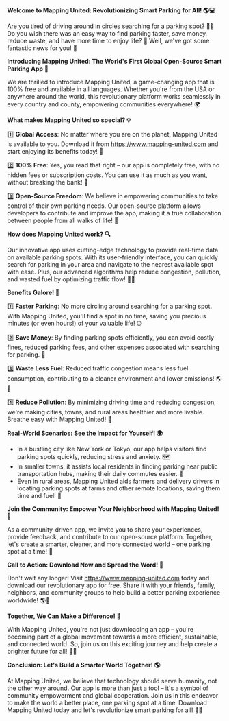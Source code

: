 **Welcome to Mapping United: Revolutionizing Smart Parking for All! 🌎💻**

Are you tired of driving around in circles searching for a parking spot? 🚗😩 Do you wish there was an easy way to find parking faster, save money, reduce waste, and have more time to enjoy life? 🙌 Well, we've got some fantastic news for you! 🎉

**Introducing Mapping United: The World's First Global Open-Source Smart Parking App 🚀**

We are thrilled to introduce Mapping United, a game-changing app that is 100% free and available in all languages. Whether you're from the USA or anywhere around the world, this revolutionary platform works seamlessly in every country and county, empowering communities everywhere! 🌍

**What makes Mapping United so special? 💡**

1️⃣ **Global Access**: No matter where you are on the planet, Mapping United is available to you. Download it from https://www.mapping-united.com and start enjoying its benefits today! 📲

2️⃣ **100% Free**: Yes, you read that right – our app is completely free, with no hidden fees or subscription costs. You can use it as much as you want, without breaking the bank! 💸

3️⃣ **Open-Source Freedom**: We believe in empowering communities to take control of their own parking needs. Our open-source platform allows developers to contribute and improve the app, making it a true collaboration between people from all walks of life! 🌟

**How does Mapping United work? 🔍**

Our innovative app uses cutting-edge technology to provide real-time data on available parking spots. With its user-friendly interface, you can quickly search for parking in your area and navigate to the nearest available spot with ease. Plus, our advanced algorithms help reduce congestion, pollution, and wasted fuel by optimizing traffic flow! 🚗💨

**Benefits Galore! 🎉**

1️⃣ **Faster Parking**: No more circling around searching for a parking spot. With Mapping United, you'll find a spot in no time, saving you precious minutes (or even hours!) of your valuable life! ⏰

2️⃣ **Save Money**: By finding parking spots efficiently, you can avoid costly fines, reduced parking fees, and other expenses associated with searching for parking. 💸

3️⃣ **Waste Less Fuel**: Reduced traffic congestion means less fuel consumption, contributing to a cleaner environment and lower emissions! 🌎💚

4️⃣ **Reduce Pollution**: By minimizing driving time and reducing congestion, we're making cities, towns, and rural areas healthier and more livable. Breathe easy with Mapping United! 🌿

**Real-World Scenarios: See the Impact for Yourself! 🌍**

* In a bustling city like New York or Tokyo, our app helps visitors find parking spots quickly, reducing stress and anxiety. 🗺️
* In smaller towns, it assists local residents in finding parking near public transportation hubs, making their daily commutes easier. 🚂
* Even in rural areas, Mapping United aids farmers and delivery drivers in locating parking spots at farms and other remote locations, saving them time and fuel! 🌾

**Join the Community: Empower Your Neighborhood with Mapping United! 👫**

As a community-driven app, we invite you to share your experiences, provide feedback, and contribute to our open-source platform. Together, let's create a smarter, cleaner, and more connected world – one parking spot at a time! 🌈

**Call to Action: Download Now and Spread the Word! 📢**

Don't wait any longer! Visit https://www.mapping-united.com today and download our revolutionary app for free. Share it with your friends, family, neighbors, and community groups to help build a better parking experience worldwide! 🌎💬

**Together, We Can Make a Difference! 💖**

With Mapping United, you're not just downloading an app – you're becoming part of a global movement towards a more efficient, sustainable, and connected world. So, join us on this exciting journey and help create a brighter future for all! 🌟💫

**Conclusion: Let's Build a Smarter World Together! 🌎**

At Mapping United, we believe that technology should serve humanity, not the other way around. Our app is more than just a tool – it's a symbol of community empowerment and global cooperation. Join us in this endeavor to make the world a better place, one parking spot at a time. Download Mapping United today and let's revolutionize smart parking for all! 🚀💥